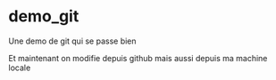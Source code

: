 # demo_git

Une demo de git qui se passe bien

Et maintenant on modifie depuis github
mais aussi depuis ma machine locale

